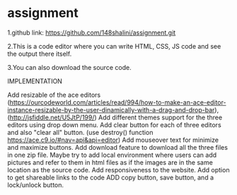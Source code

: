 # assignment
1.github link: https://github.com/148shalini/assignment.git

2.This is a code editor where you can write HTML, CSS, JS code and see the output there itself.

3.You can also download the source code.


IMPLEMENTATION

Add resizable of the ace editors (https://ourcodeworld.com/articles/read/994/how-to-make-an-ace-editor-instance-resizable-by-the-user-dinamically-with-a-drag-and-drop-bar), (http://jsfiddle.net/U5JtP/199/)
Add different themes support for the three editors using drop down menu.
Add clear button for each of three editors and also "clear all" button. (use destroy() function https://ace.c9.io/#nav=api&api=editor)
Add mouseover text for minimize and maximize buttons.
Add download feature to download all the three files in one zip file.
Maybe try to add local environment where users can add pictures and refer to them in html files as if the images are in the same location as the source code.
Add responsiveness to the website.
Add option to get shareable links to the code
ADD copy button, save button, and a lock/unlock button.
